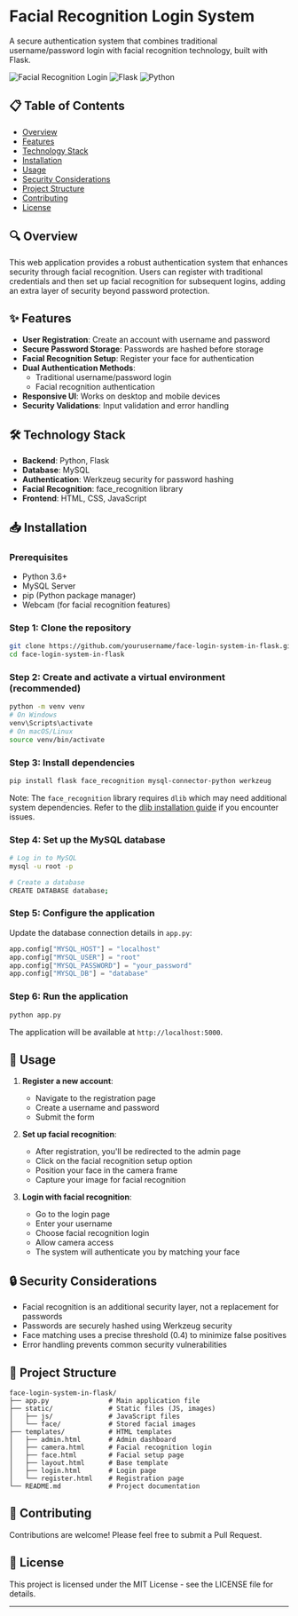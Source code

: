 # Facial Recognition Login System

A secure authentication system that combines traditional username/password login with facial recognition technology, built with Flask.

![Facial Recognition Login](https://img.shields.io/badge/Security-Facial%20Recognition-blue)
![Flask](https://img.shields.io/badge/Framework-Flask-green)
![Python](https://img.shields.io/badge/Language-Python-yellow)

## 📋 Table of Contents

- [Overview](#overview)
- [Features](#features)
- [Technology Stack](#technology-stack)
- [Installation](#installation)
- [Usage](#usage)
- [Security Considerations](#security-considerations)
- [Project Structure](#project-structure)
- [Contributing](#contributing)
- [License](#license)

## 🔍 Overview

This web application provides a robust authentication system that enhances security through facial recognition. Users can register with traditional credentials and then set up facial recognition for subsequent logins, adding an extra layer of security beyond password protection.

## ✨ Features

- **User Registration**: Create an account with username and password
- **Secure Password Storage**: Passwords are hashed before storage
- **Facial Recognition Setup**: Register your face for authentication
- **Dual Authentication Methods**: 
  - Traditional username/password login
  - Facial recognition authentication
- **Responsive UI**: Works on desktop and mobile devices
- **Security Validations**: Input validation and error handling

## 🛠️ Technology Stack

- **Backend**: Python, Flask
- **Database**: MySQL
- **Authentication**: Werkzeug security for password hashing
- **Facial Recognition**: face_recognition library
- **Frontend**: HTML, CSS, JavaScript

## 📥 Installation

### Prerequisites

- Python 3.6+
- MySQL Server
- pip (Python package manager)
- Webcam (for facial recognition features)

### Step 1: Clone the repository

```bash
git clone https://github.com/yourusername/face-login-system-in-flask.git
cd face-login-system-in-flask
```

### Step 2: Create and activate a virtual environment (recommended)

```bash
python -m venv venv
# On Windows
venv\Scripts\activate
# On macOS/Linux
source venv/bin/activate
```

### Step 3: Install dependencies

```bash
pip install flask face_recognition mysql-connector-python werkzeug
```

Note: The `face_recognition` library requires `dlib` which may need additional system dependencies. Refer to the [dlib installation guide](https://github.com/davisking/dlib) if you encounter issues.

### Step 4: Set up the MySQL database

```bash
# Log in to MySQL
mysql -u root -p

# Create a database
CREATE DATABASE database;
```

### Step 5: Configure the application

Update the database connection details in `app.py`:

```python
app.config["MYSQL_HOST"] = "localhost"
app.config["MYSQL_USER"] = "root"
app.config["MYSQL_PASSWORD"] = "your_password"
app.config["MYSQL_DB"] = "database"
```

### Step 6: Run the application

```bash
python app.py
```

The application will be available at `http://localhost:5000`.

## 🚀 Usage

1. **Register a new account**:
   - Navigate to the registration page
   - Create a username and password
   - Submit the form

2. **Set up facial recognition**:
   - After registration, you'll be redirected to the admin page
   - Click on the facial recognition setup option
   - Position your face in the camera frame
   - Capture your image for facial recognition

3. **Login with facial recognition**:
   - Go to the login page
   - Enter your username
   - Choose facial recognition login
   - Allow camera access
   - The system will authenticate you by matching your face

## 🔒 Security Considerations

- Facial recognition is an additional security layer, not a replacement for passwords
- Passwords are securely hashed using Werkzeug security
- Face matching uses a precise threshold (0.4) to minimize false positives
- Error handling prevents common security vulnerabilities

## 📁 Project Structure

```
face-login-system-in-flask/
├── app.py               # Main application file
├── static/              # Static files (JS, images)
│   ├── js/              # JavaScript files
│   └── face/            # Stored facial images
├── templates/           # HTML templates
│   ├── admin.html       # Admin dashboard
│   ├── camera.html      # Facial recognition login
│   ├── face.html        # Facial setup page
│   ├── layout.html      # Base template
│   ├── login.html       # Login page
│   └── register.html    # Registration page
└── README.md            # Project documentation
```

## 👥 Contributing

Contributions are welcome! Please feel free to submit a Pull Request.

## 📄 License

This project is licensed under the MIT License - see the LICENSE file for details.

---
